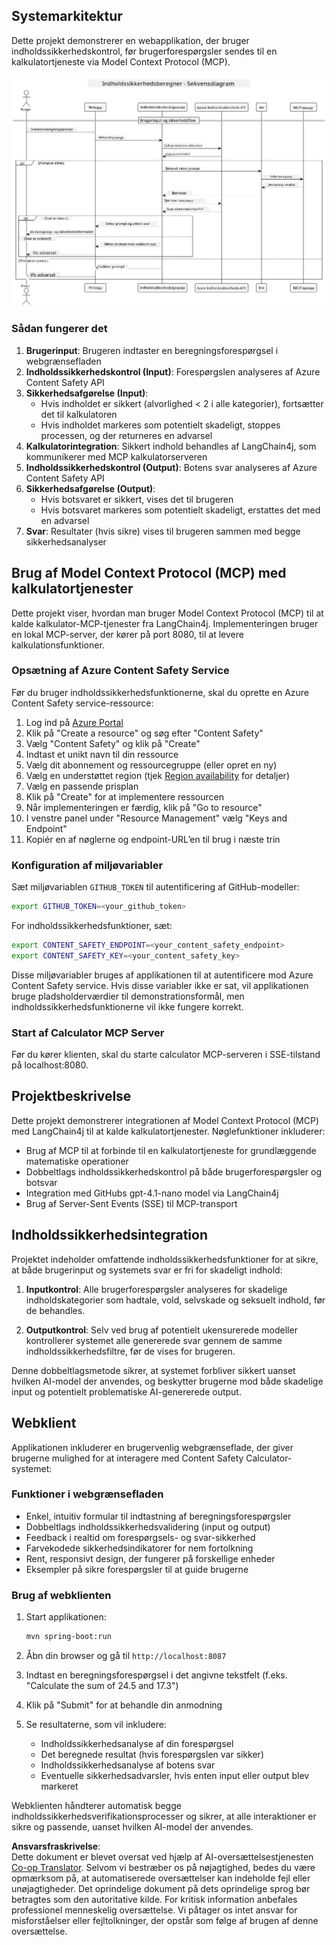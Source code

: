 <!--
CO_OP_TRANSLATOR_METADATA:
{
  "original_hash": "e5ea5e7582f70008ea9bec3b3820f20a",
  "translation_date": "2025-07-13T23:17:08+00:00",
  "source_file": "04-PracticalImplementation/samples/java/containerapp/README.md",
  "language_code": "da"
}
-->
## Systemarkitektur

Dette projekt demonstrerer en webapplikation, der bruger indholdssikkerhedskontrol, før brugerforespørgsler sendes til en kalkulatortjeneste via Model Context Protocol (MCP).

![System Architecture Diagram](../../../../../../translated_images/plant.b079fed84e945b7c2978993a16163bb53f0517cfe3548d2e442ff40d619ba4b4.da.png)

### Sådan fungerer det

1. **Brugerinput**: Brugeren indtaster en beregningsforespørgsel i webgrænsefladen  
2. **Indholdssikkerhedskontrol (Input)**: Forespørgslen analyseres af Azure Content Safety API  
3. **Sikkerhedsafgørelse (Input)**:  
   - Hvis indholdet er sikkert (alvorlighed < 2 i alle kategorier), fortsætter det til kalkulatoren  
   - Hvis indholdet markeres som potentielt skadeligt, stoppes processen, og der returneres en advarsel  
4. **Kalkulatorintegration**: Sikkert indhold behandles af LangChain4j, som kommunikerer med MCP kalkulatorserveren  
5. **Indholdssikkerhedskontrol (Output)**: Botens svar analyseres af Azure Content Safety API  
6. **Sikkerhedsafgørelse (Output)**:  
   - Hvis botsvaret er sikkert, vises det til brugeren  
   - Hvis botsvaret markeres som potentielt skadeligt, erstattes det med en advarsel  
7. **Svar**: Resultater (hvis sikre) vises til brugeren sammen med begge sikkerhedsanalyser

## Brug af Model Context Protocol (MCP) med kalkulatortjenester

Dette projekt viser, hvordan man bruger Model Context Protocol (MCP) til at kalde kalkulator-MCP-tjenester fra LangChain4j. Implementeringen bruger en lokal MCP-server, der kører på port 8080, til at levere kalkulationsfunktioner.

### Opsætning af Azure Content Safety Service

Før du bruger indholdssikkerhedsfunktionerne, skal du oprette en Azure Content Safety service-ressource:

1. Log ind på [Azure Portal](https://portal.azure.com)  
2. Klik på "Create a resource" og søg efter "Content Safety"  
3. Vælg "Content Safety" og klik på "Create"  
4. Indtast et unikt navn til din ressource  
5. Vælg dit abonnement og ressourcegruppe (eller opret en ny)  
6. Vælg en understøttet region (tjek [Region availability](https://azure.microsoft.com/en-us/global-infrastructure/services/?products=cognitive-services) for detaljer)  
7. Vælg en passende prisplan  
8. Klik på "Create" for at implementere ressourcen  
9. Når implementeringen er færdig, klik på "Go to resource"  
10. I venstre panel under "Resource Management" vælg "Keys and Endpoint"  
11. Kopiér en af nøglerne og endpoint-URL’en til brug i næste trin

### Konfiguration af miljøvariabler

Sæt miljøvariablen `GITHUB_TOKEN` til autentificering af GitHub-modeller:  
```sh
export GITHUB_TOKEN=<your_github_token>
```

For indholdssikkerhedsfunktioner, sæt:  
```sh
export CONTENT_SAFETY_ENDPOINT=<your_content_safety_endpoint>
export CONTENT_SAFETY_KEY=<your_content_safety_key>
```

Disse miljøvariabler bruges af applikationen til at autentificere mod Azure Content Safety service. Hvis disse variabler ikke er sat, vil applikationen bruge pladsholderværdier til demonstrationsformål, men indholdssikkerhedsfunktionerne vil ikke fungere korrekt.

### Start af Calculator MCP Server

Før du kører klienten, skal du starte calculator MCP-serveren i SSE-tilstand på localhost:8080.

## Projektbeskrivelse

Dette projekt demonstrerer integrationen af Model Context Protocol (MCP) med LangChain4j til at kalde kalkulatortjenester. Nøglefunktioner inkluderer:

- Brug af MCP til at forbinde til en kalkulatortjeneste for grundlæggende matematiske operationer  
- Dobbeltlags indholdssikkerhedskontrol på både brugerforespørgsler og botsvar  
- Integration med GitHubs gpt-4.1-nano model via LangChain4j  
- Brug af Server-Sent Events (SSE) til MCP-transport

## Indholdssikkerhedsintegration

Projektet indeholder omfattende indholdssikkerhedsfunktioner for at sikre, at både brugerinput og systemets svar er fri for skadeligt indhold:

1. **Inputkontrol**: Alle brugerforespørgsler analyseres for skadelige indholdskategorier som hadtale, vold, selvskade og seksuelt indhold, før de behandles.  

2. **Outputkontrol**: Selv ved brug af potentielt ukensurerede modeller kontrollerer systemet alle genererede svar gennem de samme indholdssikkerhedsfiltre, før de vises for brugeren.

Denne dobbeltlagsmetode sikrer, at systemet forbliver sikkert uanset hvilken AI-model der anvendes, og beskytter brugerne mod både skadelige input og potentielt problematiske AI-genererede output.

## Webklient

Applikationen inkluderer en brugervenlig webgrænseflade, der giver brugerne mulighed for at interagere med Content Safety Calculator-systemet:

### Funktioner i webgrænsefladen

- Enkel, intuitiv formular til indtastning af beregningsforespørgsler  
- Dobbeltlags indholdssikkerhedsvalidering (input og output)  
- Feedback i realtid om forespørgsels- og svar-sikkerhed  
- Farvekodede sikkerhedsindikatorer for nem fortolkning  
- Rent, responsivt design, der fungerer på forskellige enheder  
- Eksempler på sikre forespørgsler til at guide brugerne

### Brug af webklienten

1. Start applikationen:  
   ```sh
   mvn spring-boot:run
   ```

2. Åbn din browser og gå til `http://localhost:8087`

3. Indtast en beregningsforespørgsel i det angivne tekstfelt (f.eks. "Calculate the sum of 24.5 and 17.3")

4. Klik på "Submit" for at behandle din anmodning

5. Se resultaterne, som vil inkludere:  
   - Indholdssikkerhedsanalyse af din forespørgsel  
   - Det beregnede resultat (hvis forespørgslen var sikker)  
   - Indholdssikkerhedsanalyse af botens svar  
   - Eventuelle sikkerhedsadvarsler, hvis enten input eller output blev markeret

Webklienten håndterer automatisk begge indholdssikkerhedsverifikationsprocesser og sikrer, at alle interaktioner er sikre og passende, uanset hvilken AI-model der anvendes.

**Ansvarsfraskrivelse**:  
Dette dokument er blevet oversat ved hjælp af AI-oversættelsestjenesten [Co-op Translator](https://github.com/Azure/co-op-translator). Selvom vi bestræber os på nøjagtighed, bedes du være opmærksom på, at automatiserede oversættelser kan indeholde fejl eller unøjagtigheder. Det oprindelige dokument på dets oprindelige sprog bør betragtes som den autoritative kilde. For kritisk information anbefales professionel menneskelig oversættelse. Vi påtager os intet ansvar for misforståelser eller fejltolkninger, der opstår som følge af brugen af denne oversættelse.